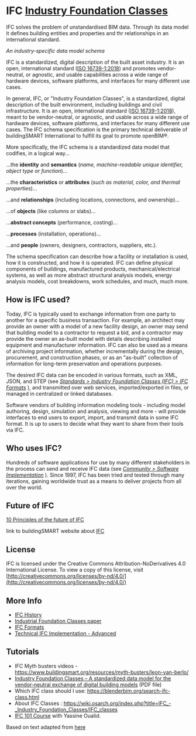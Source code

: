 # IFC [Industry Foundation Classes](https://www.buildingsmart.org/standards/bsi-standards/industry-foundation-classes/)

IFC solves the problem of unstandardised BIM data. Through its data model it defines building entities and properties and thr relationships in an international standard.

*An industry-specific data model schema*

IFC is a standardized, digital description of the built asset industry.  It is an open, international standard ([ISO 16739-1:2018](https://www.iso.org/standard/70303.html)) and promotes vendor-neutral, or agnostic, and usable capabilities across a wide range of hardware devices, software platforms, and interfaces for many different use cases.

In general, IFC, or "Industry Foundation Classes", is a standardized, digital description of the built environment, including buildings and civil infrastructure. It is an open, international standard ([ISO 16739-1:2018](https://www.iso.org/standard/70303.html)), meant to be vendor-neutral, or agnostic, and usable across a wide range of hardware devices, software platforms, and interfaces for many different use cases. The IFC schema specification is the primary technical deliverable of buildingSMART International to fulfill its goal to promote openBIM®.

More specifically, the IFC schema is a standardized data model that codifies, in a logical way...

...the **identity** and **semantics** (_name, machine-readable unique identifier, object type or function_)...

...the **characteristics** or **attributes** (_such as material, color, and thermal properties_)...

...and **relationships** (including locations, connections, and ownership)...

...of **objects** (like columns or slabs)...

...**abstract concepts** (performance, costing)...

...**processes** (installation, operations)...

...and **people** (owners, designers, contractors, suppliers, etc.).

The schema specification can describe how a facility or installation is used, how it is constructed, and how it is operated. IFC can define physical components of buildings, manufactured products, mechanical/electrical systems, as well as more abstract structural analysis models, energy analysis models, cost breakdowns, work schedules, and much, much more.

How is IFC used?
----------------

Today, IFC is typically used to exchange information from one party to another for a specific business transaction. For example, an architect may provide an owner with a model of a new facility design, an owner may send that building model to a contractor to request a bid, and a contractor may provide the owner an as-built model with details describing installed equipment and manufacturer information. IFC can also be used as a means of archiving project information, whether incrementally during the design, procurement, and construction phases, or as an "as-built" collection of information for long-term preservation and operations purposes.

The desired IFC data can be encoded in various formats, such as XML, JSON, and STEP (see _[Standards > Industry Foundation Classes (IFC) > IFC Formats](https://technical.buildingsmart.org/standards/ifc/ifc-formats/)_ ), and transmitted over web services, imported/exported in files, or managed in centralized or linked databases.

Software vendors of building information modeling tools - including model authoring, design, simulation and analysis, viewing and more - will provide interfaces to end users to export, import, and transmit data in some IFC format. It is up to users to decide what they want to share from their tools via IFC.

Who uses IFC?
-------------

Hundreds of software applications for use by many different stakeholders in the process can send and receive IFC data (see [_Community > Software Implementation_](https://technical.buildingsmart.org/community/software-implementations/) ). Since 1997, IFC has been tried and tested through many iterations, gaining worldwide trust as a means to deliver projects from all over the world.

## Future of IFC
[10 Principles of the future of IFC](https://github.com/buildingSMART/NextGen-IFC/wiki/Ten-principles-for-a-future-IFC)

link to buildingSMART website about [IFC]((https://www.buildingsmart.org/standards/bsi-standards/industry-foundation-classes/))

License
-------

IFC is licensed under the Creative Commons Attribution-NoDerivatives 4.0 International License. To view a copy of this license, visit [http://creativecommons.org/licenses/by-nd/4.0/](http://creativecommons.org/licenses/by-nd/4.0/)

## More Info

* [IFC History](https://itc.scix.net/pdfs/w78-2015-paper-004.pdf)
* [Industrial Foundation Classes paper](https://publications.cms.bgu.tum.de/books/bim_2018/06_IFC_07.pdf)
* [IFC Formats](https://github.com/buildingSMART/technical.buildingsmart.org/blob/main/IFC-Formats.md)
* [Technical IFC Implementation - Advanced](https://github.com/buildingSMART/technical.buildingsmart.org/blob/main/IFC-Implementation-Guidance.md)

## Tutorials

- IFC Myth busters videos - https://www.buildingsmart.org/resources/myth-busters/leon-van-berlo/ 
- [Industry Foundation Classes – A standardized data model for the vendor-neutral exchange of digital building models](https://publications.cms.bgu.tum.de/books/bim_2018/06_IFC_07.pdf) (PDF file)
- Which IFC class should I use: https://blenderbim.org/search-ifc-class.html
- About IFC Classes : https://wiki.osarch.org/index.php?title=IFC_-_Industry_Foundation_Classes/IFC_classes
- [IFC 101 Course](https://osarch.org/2022/11/12/%f0%9f%93%ba-ifc-101-a-free-ifc-crash-course-with-python/) with Yassine Oualid.

Based on text adapted from [here](https://github.com/buildingSMART/technical.buildingsmart.org/blob/main/Industry-Foundation-Classes-(IFC).md)
